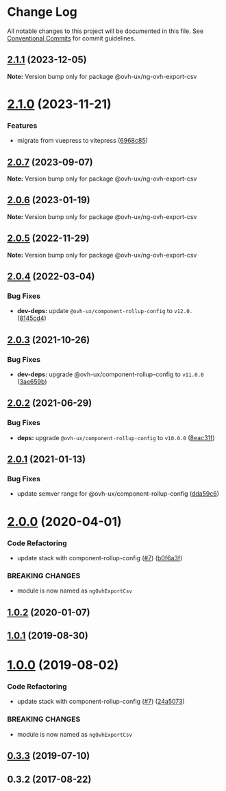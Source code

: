 # Change Log

All notable changes to this project will be documented in this file.
See [Conventional Commits](https://conventionalcommits.org) for commit guidelines.

## [2.1.1](https://github.com/ovh/manager/compare/@ovh-ux/ng-ovh-export-csv@2.1.0...@ovh-ux/ng-ovh-export-csv@2.1.1) (2023-12-05)

**Note:** Version bump only for package @ovh-ux/ng-ovh-export-csv





# [2.1.0](https://github.com/ovh/manager/compare/@ovh-ux/ng-ovh-export-csv@2.0.7...@ovh-ux/ng-ovh-export-csv@2.1.0) (2023-11-21)


### Features

* migrate from vuepress to vitepress ([6968c85](https://github.com/ovh/manager/commit/6968c85f00e19c41bc240abb37a50e9dacf9c5e5))





## [2.0.7](https://github.com/ovh/manager/compare/@ovh-ux/ng-ovh-export-csv@2.0.6...@ovh-ux/ng-ovh-export-csv@2.0.7) (2023-09-07)

**Note:** Version bump only for package @ovh-ux/ng-ovh-export-csv





## [2.0.6](https://github.com/ovh/manager/compare/@ovh-ux/ng-ovh-export-csv@2.0.5...@ovh-ux/ng-ovh-export-csv@2.0.6) (2023-01-19)

**Note:** Version bump only for package @ovh-ux/ng-ovh-export-csv





## [2.0.5](https://github.com/ovh/manager/compare/@ovh-ux/ng-ovh-export-csv@2.0.4...@ovh-ux/ng-ovh-export-csv@2.0.5) (2022-11-29)

**Note:** Version bump only for package @ovh-ux/ng-ovh-export-csv





## [2.0.4](https://github.com/ovh/manager/compare/@ovh-ux/ng-ovh-export-csv@2.0.3...@ovh-ux/ng-ovh-export-csv@2.0.4) (2022-03-04)


### Bug Fixes

* **dev-deps:** update `@ovh-ux/component-rollup-config` to `v12.0.` ([8145cd4](https://github.com/ovh/manager/commit/8145cd44a34cec071db4b5267182705625951077))



## [2.0.3](https://github.com/ovh/manager/compare/@ovh-ux/ng-ovh-export-csv@2.0.2...@ovh-ux/ng-ovh-export-csv@2.0.3) (2021-10-26)


### Bug Fixes

* **dev-deps:** upgrade @ovh-ux/component-rollup-config to `v11.0.0` ([3ae659b](https://github.com/ovh/manager/commit/3ae659bea59244fd5660375b9dac52055cc374b0))



## [2.0.2](https://github.com/ovh/manager/compare/@ovh-ux/ng-ovh-export-csv@2.0.1...@ovh-ux/ng-ovh-export-csv@2.0.2) (2021-06-29)


### Bug Fixes

* **deps:** upgrade `@ovh-ux/component-rollup-config` to `v10.0.0` ([8eac31f](https://github.com/ovh/manager/commit/8eac31f81e46d1570c131cf55788d6435842ab6d))



## [2.0.1](https://github.com/ovh/manager/compare/@ovh-ux/ng-ovh-export-csv@2.0.0...@ovh-ux/ng-ovh-export-csv@2.0.1) (2021-01-13)


### Bug Fixes

* update semver range for @ovh-ux/component-rollup-config ([dda59c6](https://github.com/ovh/manager/commit/dda59c6b71cb4ad9ab98f06a0bf995a7eb45a1d9))



# [2.0.0](https://github.com/ovh/manager/compare/@ovh-ux/ng-ovh-export-csv@1.0.2...@ovh-ux/ng-ovh-export-csv@2.0.0) (2020-04-01)


### Code Refactoring

* update stack with component-rollup-config ([#7](https://github.com/ovh/manager/issues/7)) ([b0f6a3f](https://github.com/ovh/manager/commit/b0f6a3f153a9bc9aa32b2cd33e66cedca8b2ea25))


### BREAKING CHANGES

* module is now named as `ngOvhExportCsv`



## [1.0.2](https://github.com/ovh-ux/ng-ovh-export-csv/compare/v1.0.1...v1.0.2) (2020-01-07)



## [1.0.1](https://github.com/ovh-ux/ng-ovh-export-csv/compare/v1.0.0...v1.0.1) (2019-08-30)



# [1.0.0](https://github.com/ovh-ux/ng-ovh-export-csv/compare/v0.3.3...v1.0.0) (2019-08-02)


### Code Refactoring

* update stack with component-rollup-config ([#7](https://github.com/ovh-ux/ng-ovh-export-csv/issues/7)) ([24a5073](https://github.com/ovh-ux/ng-ovh-export-csv/commit/24a5073))


### BREAKING CHANGES

* module is now named as `ngOvhExportCsv`




## [0.3.3](https://github.com/ovh-ux/ng-ovh-export-csv/compare/v0.3.2...v0.3.3) (2019-07-10)



## 0.3.2 (2017-08-22)
